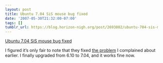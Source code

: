 ```yaml
---
layout: post
title: Ubuntu 7.04 SiS mouse bug fixed
date: '2007-05-30T21:32:00-07:00'
tags: []
tumblr_url: https://blog.horizon-nigh.org/post/2693802/ubuntu-704-sis-mouse-bug-fixed
---
```

[Ubuntu 7.04 SiS mouse bug fixed](https://bugs.launchpad.net/ubuntu/+source/linux-source-2.6.20/+bug/108221)  

I figured it’s only fair to note that they fixed [the problem](http://blog.horizon-nigh.org/post/1136450) I complained about earlier. I finally upgraded from 6.10 to 7.04, and it works fine now.

